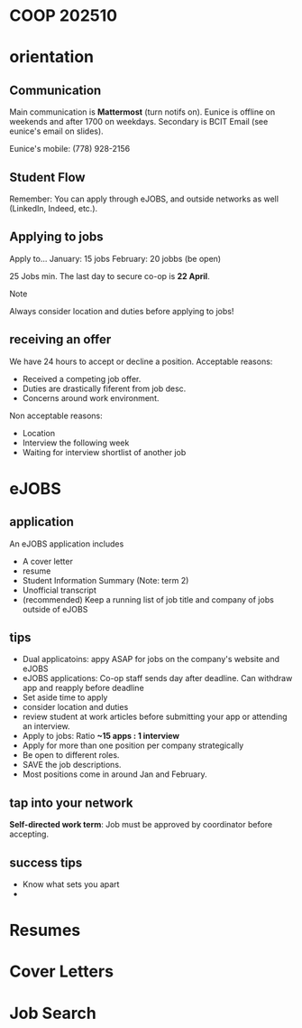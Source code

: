 COOP 202510
====
# orientation
## Communication
Main communication is **Mattermost** (turn notifs on).
Eunice is offline on weekends and after 1700 on weekdays.
Secondary is BCIT Email (see eunice's email on slides).

Eunice's mobile: (778) 928-2156

## Student Flow
Remember: You can apply through eJOBS, and outside networks as well (LinkedIn, Indeed, etc.).

## Applying to jobs
Apply to...
January: 15 jobs
February: 20 jobbs (be open)

25 Jobs min. The last day to secure co-op is **22 April**.

> [!NOTE] 
> Always consider location and duties before applying to jobs!

## receiving an offer
We have 24 hours to accept or decline a position.
Acceptable reasons:
- Received a competing job offer.
- Duties are drastically fiferent from job desc.
- Concerns around work environment.

Non acceptable reasons:
- Location
- Interview the following week
- Waiting for interview shortlist of another job

# eJOBS
## application
An eJOBS application includes
- A cover letter
- resume
- Student Information Summary (Note: term 2)
- Unofficial transcript
- (recommended) Keep a running list of job title and company of jobs outside of eJOBS

## tips
- Dual applicatoins: appy ASAP for jobs on the company's website and eJOBS
- eJOBS applications: Co-op staff sends day after deadline. Can withdraw app and reapply before deadline
- Set aside time to apply
- consider location and duties
- review student at work articles before submitting your app or attending an interview.
- Apply to jobs: Ratio **~15 apps : 1 interview**
- Apply for more than one position per company strategically
- Be open to different roles.
- SAVE the job descriptions.
- Most positions come in around Jan and February.

## tap into your network
**Self-directed work term**: Job must be approved by coordinator before accepting.

## success tips
- Know what sets you apart
-


# Resumes


# Cover Letters
# Job Search